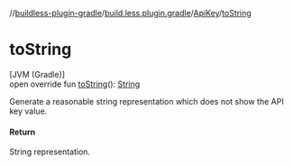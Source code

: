 //[buildless-plugin-gradle](../../../index.md)/[build.less.plugin.gradle](../index.md)/[ApiKey](index.md)/[toString](to-string.md)

# toString

[JVM (Gradle)]\
open override fun [toString](to-string.md)(): [String](https://kotlinlang.org/api/latest/jvm/stdlib/kotlin/-string/index.html)

Generate a reasonable string representation which does not show the API key value.

#### Return

String representation.
